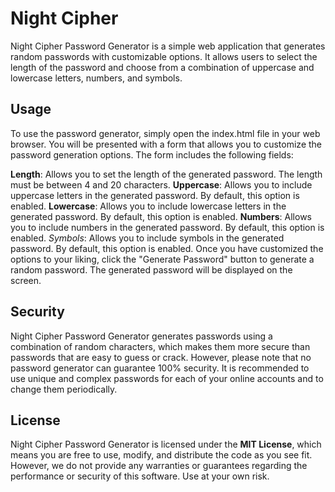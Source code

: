 # Night Cipher
Night Cipher Password Generator is a simple web application that generates random passwords with customizable options. It allows users to select the length of the password and choose from a combination of uppercase and lowercase letters, numbers, and symbols.

## Usage
To use the password generator, simply open the index.html file in your web browser. You will be presented with a form that allows you to customize the password generation options. The form includes the following fields:

**Length**: Allows you to set the length of the generated password. The length must be between 4 and 20 characters.
**Uppercase**: Allows you to include uppercase letters in the generated password. By default, this option is enabled.
**Lowercase**: Allows you to include lowercase letters in the generated password. By default, this option is enabled.
**Numbers**: Allows you to include numbers in the generated password. By default, this option is enabled.
*Symbols*: Allows you to include symbols in the generated password. By default, this option is enabled.
Once you have customized the options to your liking, click the "Generate Password" button to generate a random password. The generated password will be displayed on the screen.

## Security
Night Cipher Password Generator generates passwords using a combination of random characters, which makes them more secure than passwords that are easy to guess or crack. However, please note that no password generator can guarantee 100% security. It is recommended to use unique and complex passwords for each of your online accounts and to change them periodically.

## License
Night Cipher Password Generator is licensed under the **MIT License**, which means you are free to use, modify, and distribute the code as you see fit. However, we do not provide any warranties or guarantees regarding the performance or security of this software. Use at your own risk.